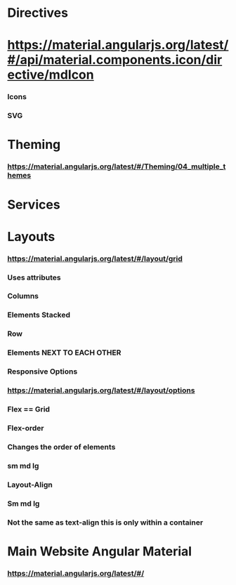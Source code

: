 # Directives
# https://material.angularjs.org/latest/#/api/material.components.icon/directive/mdIcon
### Icons
### SVG
# Theming
### https://material.angularjs.org/latest/#/Theming/04_multiple_themes
# Services
# Layouts
### https://material.angularjs.org/latest/#/layout/grid
### Uses attributes
### Columns
### Elements Stacked
### Row
### Elements NEXT TO EACH OTHER
### Responsive Options
### https://material.angularjs.org/latest/#/layout/options
### Flex == Grid
### Flex-order
### Changes the order of elements
### sm md lg
### Layout-Align
### Sm md lg 
### Not the same as text-align this is only within a container
# Main Website Angular Material
### https://material.angularjs.org/latest/#/
